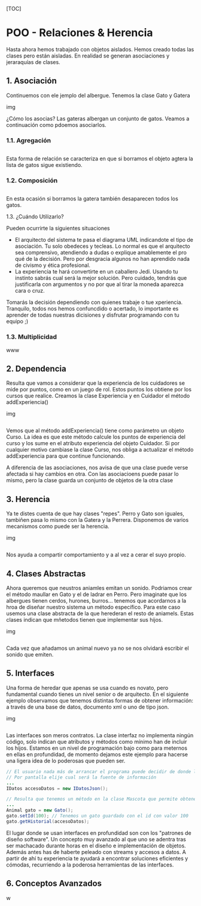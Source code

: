 [TOC]

# POO - Relaciones & Herencia

Hasta ahora hemos trabajado con objetos aislados. Hemos creado todas las clases pero están aisladas. En realidad se generan asociaciones y jeraraquías de clases.



## 1. Asociación

Continuemos con ele jemplo del albergue. Tenemos la clase Gato y Gatera

img

¿Cómo los asocias? Las gateras albergan un conjunto de gatos. Veamos a continuación como pdoemos asociarlos.



### 1.1. Agregación

```java

```

Esta forma de relación se caracteriza en que si borramos el objeto agtera la lista de gatos sigue existiendo.



### 1.2. Composición

```
```

En esta ocasión si borramos la gatera también desaparecen todos los gatos.

1.3. ¿Cuándo Utilizarlo?

Pueden ocurrirte la siguientes situaciones

- El arquitecto del sistema te pasa el diagrama UML indicandote el tipo de asociación. Tu solo obedeces y tecleas. Lo normal es que el arquitecto sea comprensivo, atendiendo a dudas o explique amablemente el pro qué de la decisión. Pero por desgracia algunos no han aprendido nada de civismo y ética profesional.
- La experiencia te hará convertirte en un caballero Jedi. Usando tu instinto sabrás cual será la mejor solución. Pero cuidado, tendrás que justificarla con argumentos y no por que al tirar la moneda aparezca cara o cruz.

Tomarás la decisión dependiendo con quienes trabaje o tue xperiencia. Tranquilo, todos nos hemos confuncdido o acertado, lo importante es aprender de todas nuestras dicisiones y disfrutar programando con tu equipo ;) 



### 1.3. Multiplicidad

www



## 2. Dependencia

Resulta que vamos a considerar que la experiencia de los cuidadores se mide por puntos, como en un juego de rol. Estos puntos los obtiene por los cursos que realice. Creamos la clase Experiencia y en Cuidador el método addExperiencia() 

img

```
```

Vemos que al método addExperiencia() tiene como parámetro un objeto Curso. La idea es que este método calcule los puntos de experiencia del curso y los sume en el atributo experiencia del objeto Cuidador. Si por cualquier motivo cambiase la clase Curso, nos obliga a actualizar el método addExperiencia para que continue funcionando.

A diferencia de las asociaciones, nos avisa de que una clase puede verse afectada si hay cambios en otra. Con las asociacioens puede pasar lo mismo, pero la clase guarda un conjunto de objetos de la otra clase



## 3. Herencia

Ya te distes cuenta de que hay clases "repes". Perro y Gato son iguales, tambiñen pasa lo mismo con la Gatera y la Perrera. Disponemos de varios mecanismos como puede ser la herencia.

img

```java
```

 Nos ayuda a compartir comportamiento y a al vez a cerar el suyo propio.



## 4. Clases Abstractas

Ahora queremos que neustros aniamles emitan un sonido. Podriamos crear el método maullar en Gato y el de ladrar en Perro. Pero imaginate que los albergues tienen cerdos, hurones, burros... tenemos que acordarnos a la hroa de diseñar nuestro sistema un método específico. Para este caso usemos una clase abstracta de la que herederan el resto de aniamels. Estas clases indican que mñetodos tienen que implementar sus hijos.

img

```java
```

Cada vez que añadamos un animal nuevo ya no se nos olvidará escribir el sonido que emiten.



## 5. Interfaces

Una forma de heredar que apenas se usa cuando es novato, pero fundamental cuando tienes un nivel senior o de arquitecto. En el siguiente ejemplo observamos que tenemos distintas formas de obtener información: a través de una base de datos, documento xml o uno de tipo json.

img

```
```



Las interfaces son meros contratos. La clase interfaz no implementa ningún código, solo indican que atributos y métodos como mínimo han de incluir los hijos.  Estamos en un nivel de programación bajo como para meternos en ellas en profundidad, de momento dejamos este ejemplo para hacerse una ligera idea de lo poderosas que pueden ser.

```java
// El usuario nada más de arrancar el programa puede decidir de donde leer información
// Por pantalla elije cual será la fuente de información
...
IDatos accesoDatos = new IDatosJson();

// Resulta que tenemos un método en la clase Mascota que permite obtener su historial
...
Animal gato = new Gato();
gato.setId(100); // Tenemos un gato guardado con el id con valor 100
gato.getHistorial(accesoDatos);
```

El lugar donde se usan interfaces en profundidad son con los "patrones de diseño software". Un concepto muy avanzado al que uno se adentra tras ser machacado durante horas en el diseño e implementación de objetos. Además antes has de haberte peleado con streams y accesos a datos. A partir de ahí tu experiencia te ayudará a encontrar soluciones eficientes y cómodas, recurriendo a la poderosa herramientas de las interfaces. 



## 6. Conceptos Avanzados

w

